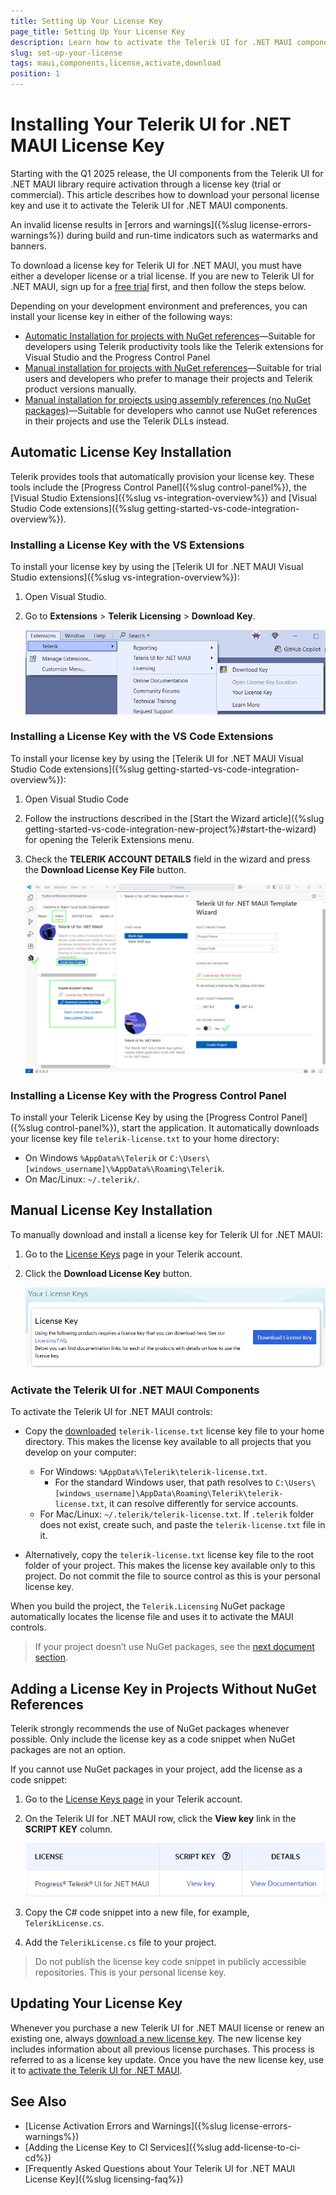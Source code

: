 ```yaml
---
title: Setting Up Your License Key
page_title: Setting Up Your License Key
description: Learn how to activate the Telerik UI for .NET MAUI components by downloading and setting up your Telerik components license key.
slug: set-up-your-license
tags: maui,components,license,activate,download
position: 1
---
```


# Installing Your Telerik UI for .NET MAUI License Key

Starting with the Q1 2025 release, the UI components from the Telerik UI for .NET MAUI library require activation through a license key (trial or commercial). This article describes how to download your personal license key and use it to activate the Telerik UI for .NET MAUI components.

An invalid license results in [errors and warnings]({%slug license-errors-warnings%}) during build and run-time indicators such as watermarks and banners.

To download a license key for Telerik UI for .NET MAUI, you must have either a developer license or a trial license. If you are new to Telerik UI for .NET MAUI, sign up for a [free trial](https://www.telerik.com/try/ui-for-maui) first, and then follow the steps below.

Depending on your development environment and preferences, you can install your license key in either of the following ways:

* [Automatic Installation for projects with NuGet references](#automatic-license-key-installation)&mdash;Suitable for developers using Telerik productivity tools like the Telerik extensions for Visual Studio and the Progress Control Panel
* [Manual installation for projects with NuGet references](#manual-license-key-installation)&mdash;Suitable for trial users and developers who prefer to manage their projects and Telerik product versions manually.
* [Manual installation for projects using assembly references (no NuGet packages)](#adding-a-license-key-in-projects-without-nuget-references)&mdash;Suitable for developers who cannot use NuGet references in their projects and use the Telerik DLLs instead.

## Automatic License Key Installation

Telerik provides tools that automatically provision your license key. These tools include the [Progress Control Panel]({%slug control-panel%}), the [Visual Studio Extensions]({%slug vs-integration-overview%}) and [Visual Studio Code extensions]({%slug getting-started-vs-code-integration-overview%}).

### Installing a License Key with the VS Extensions

To install your license key by using the [Telerik UI for .NET MAUI Visual Studio extensions]({%slug vs-integration-overview%}):

1. Open Visual Studio.
1. Go to **Extensions** > **Telerik** **Licensing** > **Download Key**.

    ![.NET MAUI VS Extension License Key](./images/vsx-download-license-key-file.png)

### Installing a License Key with the VS Code Extensions

To install your license key by using the [Telerik UI for .NET MAUI Visual Studio Code extensions]({%slug getting-started-vs-code-integration-overview%}):

1. Open Visual Studio Code
1. Follow the instructions described in the [Start the Wizard article]({%slug getting-started-vs-code-integration-new-project%}#start-the-wizard) for opening the Telerik Extensions menu.
1. Check the **TELERIK ACCOUNT DETAILS** field in the wizard and press the **Download License Key File** button.

    ![.NET MAUI VS Extension License Key](./images/telerik-vs-code-extension.png)

### Installing a License Key with the Progress Control Panel

To install your Telerik License Key by using the [Progress Control Panel]({%slug control-panel%}), start the application. It automatically downloads your license key file `telerik-license.txt` to your home directory:

* On Windows `%AppData%\Telerik` or `C:\Users\[windows_username]\%AppData%\Roaming\Telerik`.
* On Mac/Linux: `~/.telerik/`.

## Manual License Key Installation

To manually download and install a license key for Telerik UI for .NET MAUI:

1. Go to the [License Keys](https://www.telerik.com/account/your-licenses/license-keys) page in your Telerik account.

1. Click the **Download License Key** button.

    ![Download a Telerik UI for .NET MAUI License Key](./images/download-license-key.png)

### Activate the Telerik UI for .NET MAUI Components

To activate the Telerik UI for .NET MAUI controls:

* Copy the [downloaded](#manual-license-key-installation) `telerik-license.txt` license key file to your home directory. This makes the license key available to all projects that you develop on your computer:

    * For Windows: `%AppData%\Telerik\telerik-license.txt`.
        * For the standard Windows user, that path resolves to `C:\Users\[windows_username]\AppData\Roaming\Telerik\telerik-license.txt`, it can resolve differently for service accounts.
    * For Mac/Linux: `~/.telerik/telerik-license.txt`. If `.telerik` folder does not exist, create such, and paste the `telerik-license.txt` file in it.
    
* Alternatively, copy the `telerik-license.txt` license key file to the root folder of your project. This makes the license key available only to this project. Do not commit the file to source control as this is your personal license key.

When you build the project, the `Telerik.Licensing` NuGet package automatically locates the license file and uses it to activate the MAUI controls.

> If your project doesn’t use NuGet packages, see the [next document section](#adding-a-license-key-in-projects-without-nuget-references).

## Adding a License Key in Projects Without NuGet References

Telerik strongly recommends the use of NuGet packages whenever possible. Only include the license key as a code snippet when NuGet packages are not an option.

If you cannot use NuGet packages in your project, add the license as a code snippet:

1. Go to the [License Keys page](https://www.telerik.com/account/your-licenses/license-keys) in your Telerik account.

1. On the Telerik UI for .NET MAUI row, click the **View key** link in the **SCRIPT KEY** column.

    ![Download a Telerik UI for .NET MAUI Script Key](./images/download-script-key.png)

1. Copy the C# code snippet into a new file, for example, `TelerikLicense.cs`.

1. Add the `TelerikLicense.cs` file to your project.

>Do not publish the license key code snippet in publicly accessible repositories. This is your personal license key.

## Updating Your License Key

Whenever you purchase a new Telerik UI for .NET MAUI license or renew an existing one, always [download a new license key](#manual-license-key-installation). The new license key includes information about all previous license purchases. This process is referred to as a license key update. Once you have the new license key, use it to [activate the Telerik UI for .NET MAUI](#activate-the-telerik-ui-for-net-maui-components).

## See Also

* [License Activation Errors and Warnings]({%slug license-errors-warnings%})
* [Adding the License Key to CI Services]({%slug add-license-to-ci-cd%})
* [Frequently Asked Questions about Your Telerik UI for .NET MAUI License Key]({%slug licensing-faq%})

